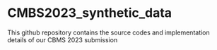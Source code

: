 # CMBS2023_synthetic_data
This github repository contains the source codes and implementation details of our CBMS 2023 submission

